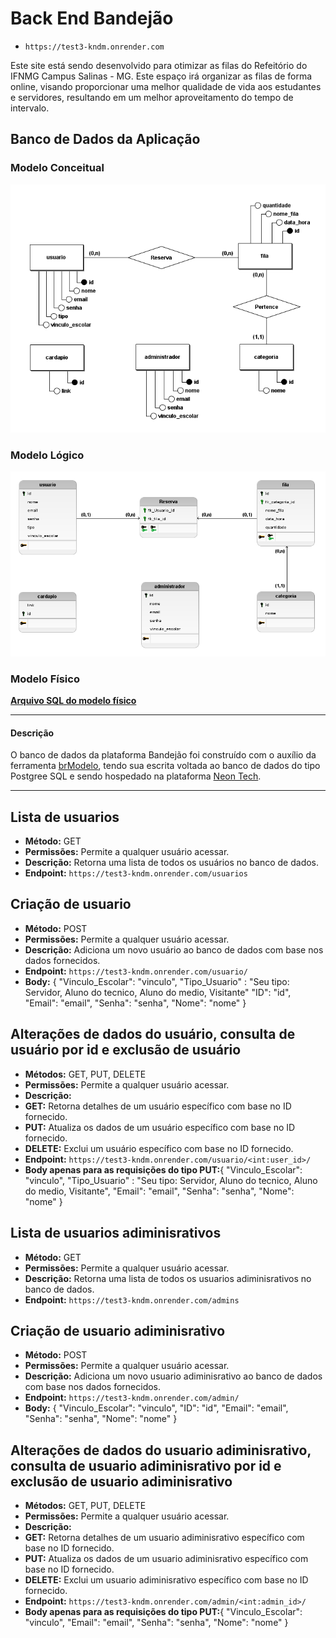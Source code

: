 # Back End Bandejão
- `https://test3-kndm.onrender.com`

Este site está sendo desenvolvido para otimizar as filas do Refeitório do IFNMG Campus Salinas - MG. Este espaço irá organizar as filas de forma online, visando proporcionar uma melhor qualidade de vida aos estudantes e servidores, resultando em um melhor aproveitamento do tempo de intervalo.

## Banco de Dados da Aplicação

### Modelo Conceitual
![Modelo Conceitual](bd/Banco_de_dados_conceitual.png)

### Modelo Lógico
![Modelo Lógico](bd/Banco_de_dados_logico.png)

### Modelo Físico
[**Arquivo SQL do modelo físico**](bd/DDL.sql)

---
#### Descrição
O banco de dados da plataforma Bandejão foi construído com o auxílio da ferramenta [brModelo](http://www.sis4.com/brModelo/), tendo sua escrita voltada ao banco de dados do tipo Postgree SQL e sendo hospedado na plataforma [Neon Tech](https://neon.tech).

---

## Lista de usuarios

- **Método:** GET
- **Permissões:** Permite a qualquer usuário acessar.
- **Descrição:** Retorna uma lista de todos os usuários no banco de dados.
- **Endpoint:** `https://test3-kndm.onrender.com/usuarios`

## Criação de usuario

- **Método:** POST
- **Permissões:** Permite a qualquer usuário acessar.
- **Descrição:** Adiciona um novo usuário ao banco de dados com base nos dados fornecidos.
- **Endpoint:** `https://test3-kndm.onrender.com/usuario/`
- **Body:** {
   "Vinculo_Escolar": "vinculo",
   "Tipo_Usuario" : "Seu tipo: Servidor, Aluno do tecnico, Aluno do medio, Visitante"
   "ID": "id",
   "Email": "email",
   "Senha": "senha",
   "Nome": "nome"
}

## Alterações de dados do usuário, consulta de usuário por id e exclusão de usuário

- **Métodos:** GET, PUT, DELETE
- **Permissões:** Permite a qualquer usuário acessar.
- **Descrição:**
- **GET:** Retorna detalhes de um usuário específico com base no ID fornecido.
- **PUT:** Atualiza os dados de um usuário específico com base no ID fornecido.
- **DELETE:** Exclui um usuário específico com base no ID fornecido.
- **Endpoint:** `https://test3-kndm.onrender.com/usuario/<int:user_id>/`
- **Body apenas para as requisições do tipo PUT:**{
   "Vinculo_Escolar": "vinculo",
    "Tipo_Usuario" : "Seu tipo: Servidor, Aluno do tecnico, Aluno do medio, Visitante",
   "Email": "email",
   "Senha": "senha",
   "Nome": "nome"
}

## Lista de usuarios adiminisrativos

- **Método:** GET
- **Permissões:** Permite a qualquer usuário acessar.
- **Descrição:** Retorna uma lista de todos os usuarios adiminisrativos no banco de dados.
- **Endpoint:** `https://test3-kndm.onrender.com/admins`

## Criação de usuario adiminisrativo

- **Método:** POST
- **Permissões:** Permite a qualquer usuário acessar.
- **Descrição:** Adiciona um novo usuario adiminisrativo ao banco de dados com base nos dados fornecidos.
- **Endpoint:** `https://test3-kndm.onrender.com/admin/`
- **Body:** {
   "Vinculo_Escolar": "vinculo",
   "ID": "id",
   "Email": "email",
   "Senha": "senha",
   "Nome": "nome"
}

## Alterações de dados do usuario adiminisrativo, consulta de usuario adiminisrativo por id e exclusão de usuario adiminisrativo

- **Métodos:** GET, PUT, DELETE
- **Permissões:** Permite a qualquer usuário acessar.
- **Descrição:**
- **GET:** Retorna detalhes de um usuario adiminisrativo específico com base no ID fornecido.
- **PUT:** Atualiza os dados de um usuario adiminisrativo específico com base no ID fornecido.
- **DELETE:** Exclui um usuario adiminisrativo específico com base no ID fornecido.
- **Endpoint:** `https://test3-kndm.onrender.com/admin/<int:admin_id>/`
- **Body apenas para as requisições do tipo PUT:**{
   "Vinculo_Escolar": "vinculo",
   "Email": "email",
   "Senha": "senha",
   "Nome": "nome"
}
